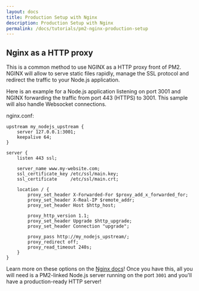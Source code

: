```yaml
---
layout: docs
title: Production Setup with Nginx
description: Production Setup with Nginx
permalink: /docs/tutorials/pm2-nginx-production-setup
---
```


## Nginx as a HTTP proxy

This is a common method to use NGINX as a HTTP proxy front of PM2.
NGINX will allow to serve static files rapidly, manage the SSL protocol and redirect the traffic to your Node.js application.

Here is an example for a Node.js application listening on port 3001 and NGINX forwarding the traffic from port 443 (HTTPS) to 3001. This sample will also handle Websocket connections.

nginx.conf:

```
upstream my_nodejs_upstream {
    server 127.0.0.1:3001;
    keepalive 64;
}

server {
    listen 443 ssl;
    
    server_name www.my-website.com;
    ssl_certificate_key /etc/ssl/main.key;
    ssl_certificate     /etc/ssl/main.crt;
   
    location / {
    	proxy_set_header X-Forwarded-For $proxy_add_x_forwarded_for;
        proxy_set_header X-Real-IP $remote_addr;
    	proxy_set_header Host $http_host;
        
    	proxy_http_version 1.1;
    	proxy_set_header Upgrade $http_upgrade;
    	proxy_set_header Connection "upgrade";
        
    	proxy_pass http://my_nodejs_upstream/;
    	proxy_redirect off;
    	proxy_read_timeout 240s;
    }
}
```

Learn more on these options on the [Nginx docs](http://nginx.org/en/docs/http/websocket.html)! Once you have this, all you will need is a PM2-linked Node.js server running on the port `3001` and you'll have a production-ready HTTP server!
